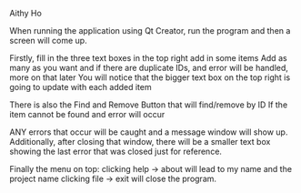 Aithy Ho

When running the application using Qt Creator, run the program and then a screen will come up. 

Firstly, fill in the three text boxes in the top right add in some items
Add as many as you want and if there are duplicate IDs, and error will be handled, more on that later 
You will notice that the bigger text box on the top right is going to update with each added item 

There is also the Find and Remove Button that will find/remove by ID
If the item cannot be found and error will occur

ANY errors that occur will be caught and a message window will show up. 
Additionally, after closing that window, there will be a smaller text box showing the last error that was closed just for reference. 

Finally the menu on top: 
clicking help -> about will lead to my name and the project name 
clicking file -> exit will close the program. 
